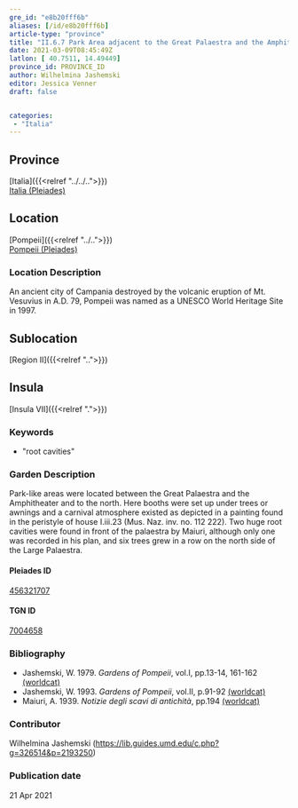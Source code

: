 ```yaml
---
gre_id: "e8b20fff6b"
aliases: [/id/e8b20fff6b]
article-type: "province"
title: "II.6.7 Park Area adjacent to the Great Palaestra and the Amphitheater"
date: 2021-03-09T08:45:49Z
latlon: [ 40.7511, 14.49449]
province_id: PROVINCE_ID
author: Wilhelmina Jashemski
editor: Jessica Venner
draft: false


categories:
 - "Italia"
---
```


## Province
[Italia]({{<relref "../../..">}}) \
[Italia (Pleiades)](https://pleiades.stoa.org/places/1052)

## Location
[Pompeii]({{<relref "../..">}}) \
[Pompeii (Pleiades)](https://pleiades.stoa.org/places/433032)


### Location Description
An ancient city of Campania destroyed by the volcanic eruption of Mt. Vesuvius in A.D. 79, Pompeii was named as a UNESCO World Heritage Site in 1997.

## Sublocation
[Region II]({{<relref "..">}})

## Insula
[Insula VII]({{<relref ".">}})


### Keywords
- "root cavities"

### Garden Description
Park-like areas were located between the Great Palaestra and the Amphitheater and to the north. Here booths were set up under trees or awnings and a carnival atmosphere existed as depicted in a painting found in the peristyle of house I.iii.23 (Mus. Naz. inv. no. 112 222). Two huge root cavities were found in front of the palaestra by Maiuri, although only one was recorded in his plan, and six trees grew in a row on the north side of the Large Palaestra.

<!--### Plans
{{< figure src="../../../images/fig._61,_plan_of_region_ii,_insula_vii.png" alt="Fig. 61, Plan of Region II, insula vii, plan in Maiuri, NSc(1939), pl.9" title="Fig. 61, Plan of Region II, insula vii, plan in Maiuri, NSc(1939), pl.9" >}}-->

#### Pleiades ID
[456321707](https://pleiades.stoa.org/places/456321707)

#### TGN ID
[7004658](http://vocab.getty.edu/page/tgn/7004658)

<!--### Dates-->


### Bibliography
* Jashemski, W. 1979. *Gardens of Pompeii*, vol.I, pp.13-14, 161-162 [(worldcat)](http://www.worldcat.org/oclc/884024123)
* Jashemski, W. 1993. *Gardens of Pompeii*, vol.II, p.91-92 [(worldcat)](http://www.worldcat.org/oclc/921816405)
* Maiuri, A. 1939. *Notizie degli scavi di antichità*, pp.194 [(worldcat)](http://www.worldcat.org/oclc/1646037)


### Contributor
Wilhelmina Jashemski (https://lib.guides.umd.edu/c.php?g=326514&p=2193250)

### Publication date

21 Apr 2021
